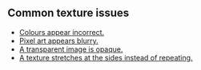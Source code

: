 ## Common texture issues
- [Colours appear incorrect.](Compression%20Settings.md)
- [Pixel art appears blurry.](Filter%20Mode.md)
- [A transparent image is opaque.](Transparency.md)
- [A texture stretches at the sides instead of repeating.](Wrap%20Mode.md)